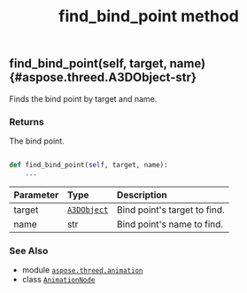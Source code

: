 ﻿---
title: find_bind_point method
second_title: Aspose.3D for Python via .NET API References
description: 
type: docs
weight: 30
url: /python-net/aspose.threed.animation/animationnode/find_bind_point/
is_root: false
---

## find_bind_point(self, target, name) {#aspose.threed.A3DObject-str}

Finds the bind point by target and name.


### Returns 


The bind point.


```python

def find_bind_point(self, target, name):
    ...
```


| Parameter | Type | Description |
| :- | :- | :- |
| target | [`A3DObject`](/3d/python-net/aspose.threed/a3dobject) | Bind point's target to find. |
| name | str | Bind point's name to find. |



### See Also
* module [`aspose.threed.animation`](../../)
* class [`AnimationNode`](/3d/python-net/aspose.threed.animation/animationnode)
